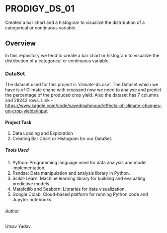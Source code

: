 # PRODIGY_DS_01
Created a bar chart and a histogram to visualize the distribution of a categorical or continuous variable.

## Overview
In this repository we tend to create a bar chart or histogram to visualize the distribution of a categorical or continuous variable.

### DataSet
The dataset used for this project is  'climate-ds.csv'. The Dataset which we have is of Climate chane with cropsand now we need to  analyse and predict the percentage of the produced crop yield. Also the dataset has 7 columns and 28242 rows.
Link - https://www.kaggle.com/code/sayedmahmoud/effects-of-climate-changes-on-crop-yields/input

#### Project Task
1. Data Loading and Exploration
2. Creating Bar Chart or Histogram for our DataSet.

##### Tools Used
1. Python: Programming language used for data analysis and model implementation.
2. Pandas: Data manipulation and analysis library in Python.
3. Scikit-Learn: Machine learning library for building and evaluating predictive models.
4. Matplotlib and Seaborn: Libraries for data visualization.
5. Google Colab: Cloud-based platform for running Python code and Jupyter notebooks.

###### Author
Utsav Yadav
